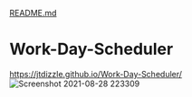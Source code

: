 [README.md](https://github.com/jtdizzle/Work-Day-Scheduler/files/7071804/README.md)
# Work-Day-Scheduler
https://jtdizzle.github.io/Work-Day-Scheduler/
![Screenshot 2021-08-28 223309](https://user-images.githubusercontent.com/87590712/131236291-f4916f01-ab10-40a8-92fc-01c2c0d8a2c9.png)
